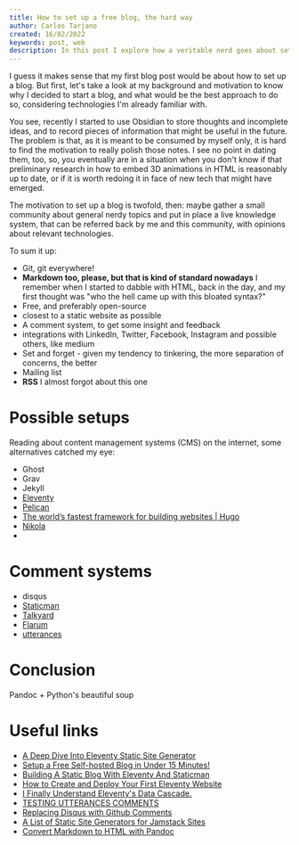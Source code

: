 ```yaml
---
title: How to set up a free blog, the hard way
author: Carlos Tarjano
created: 16/02/2022
keywords: post, web
description: In this post I explore how a veritable nerd goes about setting a blog. Wix? no thanks. Medium? Too easy. Assembly? a bit too much, if you ask me. What, then? Come along and find out.
---
```


I guess it makes sense that my first blog post would be about how to set up a blog. But first, let's take a look at my background and motivation to know why I decided to start a blog, and what would be the best approach to do so, considering technologies I'm already familiar with.

You see, recently I started to use Obsidian to store thoughts and incomplete ideas, and to record pieces of information that might be useful in the future. The problem is that, as it is meant to be consumed by myself only, it is hard to find the motivation to really polish those notes. I see no point in dating them, too, so, you eventually are in a situation when you don't know if that preliminary research in how to embed 3D animations in HTML is reasonably up to date, or if it is worth redoing it in face of new tech that might have emerged.

The motivation to set up a blog is twofold, then: maybe gather a small community about general nerdy topics and put in place a live knowledge system, that can be referred back by me and this community, with opinions about relevant technologies.


To sum it up:

- Git, git everywhere!
- **Markdown too, please, but that is kind of standard nowadays** I remember when I started to dabble with HTML, back in the day, and my first thought was "who the hell came up with this bloated syntax?"
- Free, and preferably open-source
- closest to a static website as possible
- A comment system, to get some insight and feedback
- integrations with LinkedIn, Twitter, Facebook, Instagram and possible others, like medium
- Set and forget - given my tendency to tinkering, the more separation of concerns, the better
- Mailing list
- **RSS** I almost forgot about this one

# Possible setups
Reading about content management systems (CMS) on the internet, some alternatives catched my eye:

- Ghost
- Grav
- Jekyll
- [Eleventy](https://www.11ty.dev/)
- [Pelican](https://docs.getpelican.com/en/latest/index.html#)
- [The world’s fastest framework for building websites | Hugo](https://gohugo.io/)
- [Nikola](https://getnikola.com/)
- 

# Comment systems

- disqus
- [Staticman](https://staticman.net/)
- [Talkyard](https://www.talkyard.io/)
- [Flarum](https://flarum.org/)
- [utterances](https://utteranc.es/)

# Conclusion

Pandoc + Python's beautiful soup


# Useful links

- [A Deep Dive Into Eleventy Static Site Generator](https://www.smashingmagazine.com/2021/03/eleventy-static-site-generator/)
- [Setup a Free Self-hosted Blog in Under 15 Minutes!](http://www.theappliedarchitect.com/setup-a-free-self-hosted-blog-in-under-15-minutes/)
- [Building A Static Blog With Eleventy And Staticman](https://kabardinovd.com/posts/eleventy-staticman/)
- [How to Create and Deploy Your First Eleventy Website](https://www.digitalocean.com/community/tutorials/-how-to-create-and-deploy-your-first-eleventy-website)
- [I Finally Understand Eleventy's Data Cascade.](https://benmyers.dev/blog/eleventy-data-cascade/)
- [TESTING UTTERANCES COMMENTS](https://blog.bartekr.net/2021/01/17/testing-utterances-comments/)
- [Replacing Disqus with Github Comments](https://donw.io/post/github-comments/)
- [A List of Static Site Generators for Jamstack Sites](https://jamstack.org/generators/)
- [Convert Markdown to HTML with Pandoc](https://www.arthurkoziel.com/convert-md-to-html-pandoc/)